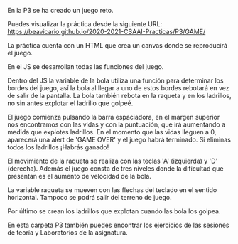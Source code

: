 
En la P3 se ha creado un juego reto.

Puedes visualizar la práctica desde la siguiente URL: https://beavicario.github.io/2020-2021-CSAAI-Practicas/P3/GAME/

La práctica cuenta con un HTML que crea un canvas donde se reproducirá el juego. 

En el JS se desarrollan todas las funciones del juego.

Dentro del JS la variable de la bola utiliza una función para determinar los bordes del juego, así la bola al llegar a uno de estos bordes rebotará en vez de salir de la pantalla. 
La bola también rebota en la raqueta y en los ladrillos, no sin antes explotar el ladrillo que golpeé.

El juego comienza pulsando la barra espaciadora, en el margen superior nos encontramos con las vidas y con la puntuación, que irá aumentando a medida que explotes ladrillos. En el momento que las vidas lleguen a 0, aparecerá una alert de 'GAME OVER' y el juego habrá terminado. Si eliminas todos los ladrillos ¡Habrás ganado!

El movimiento de la raqueta se realiza con las teclas 'A' (izquierda) y  'D' (derecha). Además el juego consta de tres niveles donde la dificultad que presentan es el aumento de velocidad de la bola.

La variable raqueta se mueven con las flechas del teclado en el sentido horizontal. Tampoco se podrá salir del terreno de juego.

Por último se crean los ladrillos que explotan cuando las bola los golpea.

En esta carpeta P3 también puedes encontrar los ejercicios de las sesiones de teoría y Laboratorios de la asignatura.
